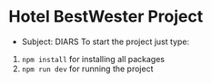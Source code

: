# Hotel BestWester Project
* Subject: DIARS
To start the project just type:
1. `npm install` for installing all packages
2. `npm run dev` for running the project
